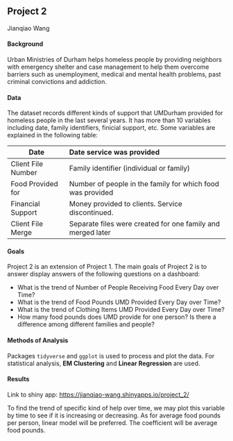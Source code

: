 ## Project 2

Jianqiao Wang

#### Background

Urban Ministries of Durham helps homeless people by providing neighbors with emergency shelter and case management to help them overcome barriers such as unemployment, medical and mental health problems, past criminal convictions and addiction.

#### Data

The dataset records different kinds of support that UMDurham provided for homeless people in the last several years. It has more than 10 variables including date, family identifiers, finicial support, etc. Some variables are explained in the following table:

| Date               | Date service was provided                                   |
| ------------------ | :---------------------------------------------------------- |
| Client File Number | Family identifier (individual or family)                    |
| Food Provided for  | Number of people in the family for which food was provided  |
| Financial Support  | Money provided to clients. Service discontinued.            |
| Client File Merge  | Separate files were created for one family and merged later |

#### Goals

Project 2 is an extension of Project 1. The main goals of Project 2 is to answer display answers of the following questions on a dashboard:

- What is the trend of Number of People Receiving Food Every Day over Time?
- What is the trend of Food Pounds UMD Provided Every Day over Time?
- What is the trend of Clothing Items UMD Provided Every Day over Time?
- How many food pounds does UMD provide for one person? Is there a difference among different families and people?

#### Methods of Analysis

Packages ```tidyverse``` and ```ggplot``` is used to process and plot the data. For statistical analysis, **EM Clustering** and **Linear Regression** are used.

#### Results

Link to shiny app: <https://jianqiao-wang.shinyapps.io/project_2/>

To find the trend of specific kind of help over time, we may plot this variable by time to see if it is increasing or decreasing. As for average food pounds per person, linear model will be preferred. The coefficient will be average food pounds.

